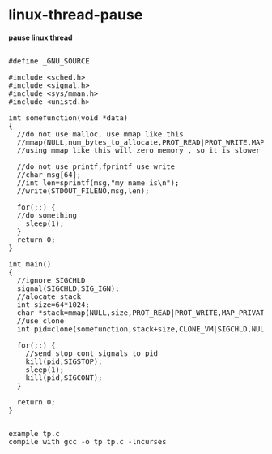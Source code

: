 # linux-thread-pause
<b>pause linux thread</b>
<pre>

#define _GNU_SOURCE

#include &ltsched.h&gt
#include &ltsignal.h&gt
#include &ltsys/mman.h&gt
#include &ltunistd.h&gt

int somefunction(void *data)
{
  //do not use malloc, use mmap like this
  //mmap(NULL,num_bytes_to_allocate,PROT_READ|PROT_WRITE,MAP_PRIVATE|MAP_ANONYMOUS,-1,0);
  //using mmap like this will zero memory , so it is slower then malloc
  
  //do not use printf,fprintf use write
  //char msg[64];
  //int len=sprintf(msg,"my name is\n");
  //write(STDOUT_FILENO,msg,len);
  
  for(;;) {
  //do something
    sleep(1);
  }
  return 0;
}

int main()
{
  //ignore SIGCHLD
  signal(SIGCHLD,SIG_IGN);
  //alocate stack
  int size=64*1024;
  char *stack=mmap(NULL,size,PROT_READ|PROT_WRITE,MAP_PRIVATE|MAP_ANONYMOUS,-1,0);
  //use clone
  int pid=clone(somefunction,stack+size,CLONE_VM|SIGCHLD,NULL);

  for(;;) {
    //send stop cont signals to pid
    kill(pid,SIGSTOP);
    sleep(1);
    kill(pid,SIGCONT);
  }

  return 0;
}

</pre>
<pre>
example tp.c
compile with gcc -o tp tp.c -lncurses
</pre>
